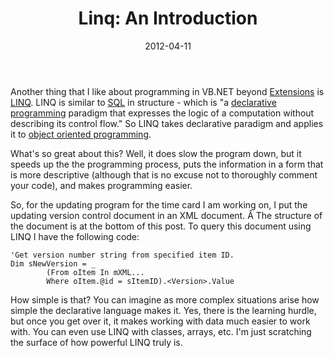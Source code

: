 ﻿---
date: 2012-04-11
title: "Linq: An Introduction"
tags:
  - linq
  - vb.net
  - code
---

Another thing that I like about programming in VB.NET beyond <a href="2012/04/05/extensions-in-vb-net/">Extensions</a> is <a href="http://msdn.microsoft.com/en-us/library/bb308959.aspx">LINQ</a>. LINQ is similar to <a href="http://en.wikipedia.org/wiki/Sql">SQL</a> in structure - which is "a <a href="http://en.wikipedia.org/wiki/Declarative_programming">declarative programming</a> paradigm that expresses the logic of a computation without describing its control flow." So LINQ takes declarative paradigm and applies it to <a href="http://en.wikipedia.org/wiki/Object-oriented_programming">object oriented programming</a>.

What's so great about this? Well, it does slow the program down, but it speeds up the the programming process, puts the information in a form that is more descriptive (although that is no excuse not to thoroughly comment your code), and makes programming easier.

So, for the updating program for the time card I am working on, I put the updating version control document in an XML document. Â The structure of the document is at the bottom of this post. To query this document using LINQ I have the following code:

``` vbscript
'Get version number string from specified item ID.
Dim sNewVersion = _
        (From oItem In mXML...
        Where oItem.@id = sItemID).<Version>.Value
```

How simple is that? You can imagine as more complex situations arise how simple the declarative language makes it. Yes, there is the learning hurdle, but once you get over it, it makes working with data much easier to work with. You can even use LINQ with classes, arrays, etc. I'm just scratching the surface of how powerful LINQ truly is.
